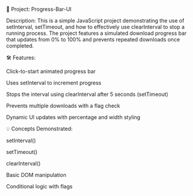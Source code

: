 📂 Project: Progress-Bar-UI

Description:
This is a simple JavaScript project demonstrating the use of setInterval, setTimeout, and how to effectively use clearInterval to stop a running process. The project features a simulated download progress bar that updates from 0% to 100% and prevents repeated downloads once completed.

🛠️ Features:

Click-to-start animated progress bar

Uses setInterval to increment progress

Stops the interval using clearInterval after 5 seconds (setTimeout)

Prevents multiple downloads with a flag check

Dynamic UI updates with percentage and width styling

💡 Concepts Demonstrated:

setInterval()

setTimeout()

clearInterval()

Basic DOM manipulation

Conditional logic with flags